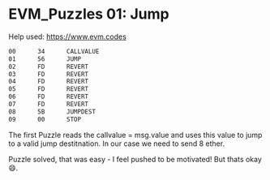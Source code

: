 # EVM_Puzzles 01: Jump

Help used: https://www.evm.codes

```apache
00      34      CALLVALUE
01      56      JUMP
02      FD      REVERT
03      FD      REVERT
04      FD      REVERT
05      FD      REVERT
06      FD      REVERT
07      FD      REVERT
08      5B      JUMPDEST
09      00      STOP
```

The first Puzzle reads the callvalue = msg.value and uses this value to jump to a valid jump destitnation. In our case we need to send 8 ether.

Puzzle solved, that was easy - I feel pushed to be motivated! But thats okay 😄.
